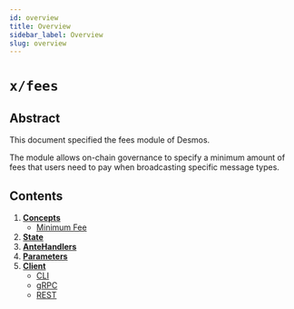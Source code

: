 ```yaml
---
id: overview
title: Overview
sidebar_label: Overview
slug: overview
---
```


# `x/fees`

## Abstract 

This document specified the fees module of Desmos. 

The module allows on-chain governance to specify a minimum amount of fees that users need to pay when broadcasting specific message types. 

## Contents 
1. **[Concepts](02-concepts.md)**
   - [Minimum Fee](02-concepts.md#minimum-fees)
2. **[State](03-state.md)**
3. **[AnteHandlers](04-ante-handlers.md)**
4. **[Parameters](05-parameters.md)**
5. **[Client](06-client.md)**
   - [CLI](06-client.md#cli)
   - [gRPC](06-client.md#grpc)
   - [REST](06-client.md#rest)